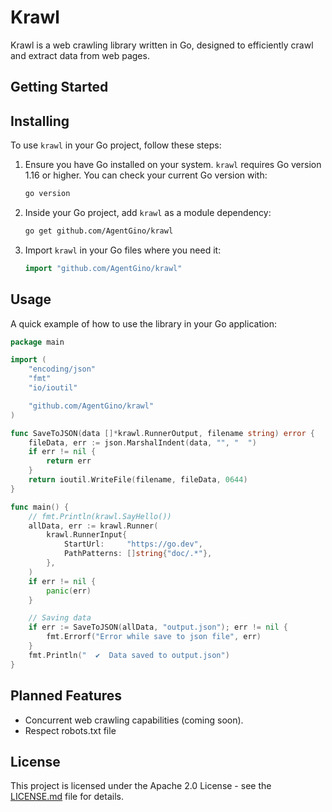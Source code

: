 # Krawl

Krawl is a web crawling library written in Go, designed to efficiently crawl and extract data from web pages.

## Getting Started


## Installing

To use `krawl` in your Go project, follow these steps:

1. Ensure you have Go installed on your system. `krawl` requires Go version 1.16 or higher. You can check your current Go version with:

    ```bash
    go version
    ```

2. Inside your Go project, add `krawl` as a module dependency:

    ```bash
    go get github.com/AgentGino/krawl
    ```

3. Import `krawl` in your Go files where you need it:

    ```go
    import "github.com/AgentGino/krawl"
    ```


## Usage

A quick example of how to use the library in your Go application:

```go
package main

import (
	"encoding/json"
	"fmt"
	"io/ioutil"

	"github.com/AgentGino/krawl"
)

func SaveToJSON(data []*krawl.RunnerOutput, filename string) error {
	fileData, err := json.MarshalIndent(data, "", "  ")
	if err != nil {
		return err
	}
	return ioutil.WriteFile(filename, fileData, 0644)
}

func main() {
	// fmt.Println(krawl.SayHello())
	allData, err := krawl.Runner(
		krawl.RunnerInput{
			StartUrl:     "https://go.dev",
			PathPatterns: []string{"doc/.*"},
		},
	)
	if err != nil {
		panic(err)
	}

	// Saving data
	if err := SaveToJSON(allData, "output.json"); err != nil {
		fmt.Errorf("Error while save to json file", err)
	}
	fmt.Println("  ✔️  Data saved to output.json")
}

```

## Planned Features

- Concurrent web crawling capabilities (coming soon).
- Respect robots.txt file


## License

This project is licensed under the Apache 2.0 License - see the [LICENSE.md](https://www.apache.org/licenses/LICENSE-2.0) file for details.
